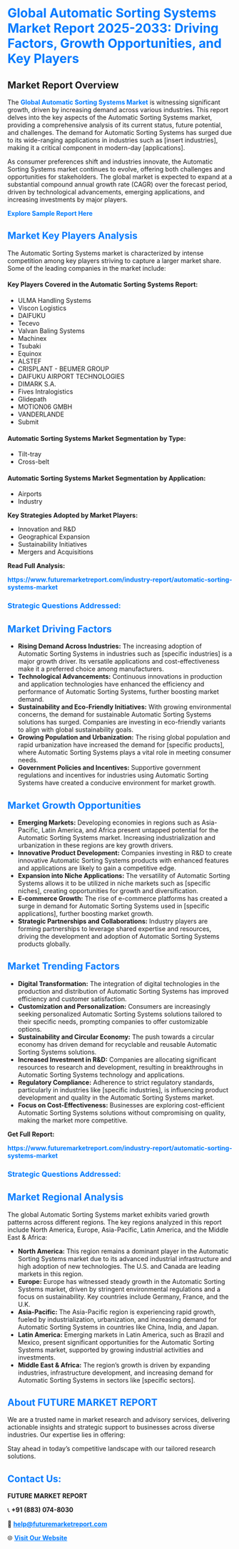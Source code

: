 <h1 style="color: #007BFF;">Global Automatic Sorting Systems Market Report 2025-2033: Driving Factors, Growth Opportunities, and Key Players</h1>

<section id="overview">
<h2>Market Report Overview</h2>
<p>The <a href="https://www.futuremarketreport.com/industry-report/automatic-sorting-systems-market" style="color: #007BFF; text-decoration: none;"><strong>Global Automatic Sorting Systems Market</strong></a> is witnessing significant growth, driven by increasing demand across various industries. This report delves into the key aspects of the Automatic Sorting Systems market, providing a comprehensive analysis of its current status, future potential, and challenges. The demand for Automatic Sorting Systems has surged due to its wide-ranging applications in industries such as [insert industries], making it a critical component in modern-day [applications].</p>
<p>As consumer preferences shift and industries innovate, the Automatic Sorting Systems market continues to evolve, offering both challenges and opportunities for stakeholders. The global market is expected to expand at a substantial compound annual growth rate (CAGR) over the forecast period, driven by technological advancements, emerging applications, and increasing investments by major players.</p>
</section>

<section id="overview">
<p><a href="https://www.futuremarketreport.com/request-sample/reportId=46078" style="color: #007BFF; text-decoration: none;"><strong>Explore Sample Report Here</strong></a></p>
</section>

<section id="key-players">
<h2 style="color: #007BFF;">Market Key Players Analysis</h2>
<p>The Automatic Sorting Systems market is characterized by intense competition among key players striving to capture a larger market share. Some of the leading companies in the market include:</p>
<h4>Key Players Covered in the Automatic Sorting Systems Report:</h4>
<ul><li>ULMA Handling Systems</li><li>Viscon Logistics</li><li>DAIFUKU</li><li>Tecevo</li><li>Valvan Baling Systems</li><li>Machinex</li><li>Tsubaki</li><li>Equinox</li><li>ALSTEF</li><li>CRISPLANT - BEUMER GROUP</li><li>DAIFUKU AIRPORT TECHNOLOGIES</li><li>DIMARK S.A.</li><li>Fives Intralogistics</li><li>Glidepath</li><li>MOTION06 GMBH</li><li>VANDERLANDE</li><li>Submit</li></ul>
<h4>Automatic Sorting Systems Market Segmentation by Type:</h4>
<ul><li>Tilt-tray</li><li>Cross-belt</li></ul>

<h4>Automatic Sorting Systems Market Segmentation by Application:</h4>
<ul><li>Airports</li><li>Industry</li></ul>
<p><strong>Key Strategies Adopted by Market Players:</strong></p>
<ul>
<li>Innovation and R&D</li>
<li>Geographical Expansion</li>
<li>Sustainability Initiatives</li>
<li>Mergers and Acquisitions</li>
</ul>
</section>

<section>
<p><strong>Read Full Analysis: </strong></p><a href="https://www.futuremarketreport.com/industry-report/automatic-sorting-systems-market" style="color: #007BFF; text-decoration: none;"><strong>https://www.futuremarketreport.com/industry-report/automatic-sorting-systems-market</strong></a>
<h3 style="color: #007BFF;">Strategic Questions Addressed:</h3>
</section>

<section id="driving-factors">
<h2 style="color: #007BFF;">Market Driving Factors</h2>
<ul>
<li><strong>Rising Demand Across Industries:</strong> The increasing adoption of Automatic Sorting Systems in industries such as [specific industries] is a major growth driver. Its versatile applications and cost-effectiveness make it a preferred choice among manufacturers.</li>
<li><strong>Technological Advancements:</strong> Continuous innovations in production and application technologies have enhanced the efficiency and performance of Automatic Sorting Systems, further boosting market demand.</li>
<li><strong>Sustainability and Eco-Friendly Initiatives:</strong> With growing environmental concerns, the demand for sustainable Automatic Sorting Systems solutions has surged. Companies are investing in eco-friendly variants to align with global sustainability goals.</li>
<li><strong>Growing Population and Urbanization:</strong> The rising global population and rapid urbanization have increased the demand for [specific products], where Automatic Sorting Systems plays a vital role in meeting consumer needs.</li>
<li><strong>Government Policies and Incentives:</strong> Supportive government regulations and incentives for industries using Automatic Sorting Systems have created a conducive environment for market growth.</li>
</ul>
</section>

<section id="growth-opportunities">
<h2 style="color: #007BFF;">Market Growth Opportunities</h2>
<ul>
<li><strong>Emerging Markets:</strong> Developing economies in regions such as Asia-Pacific, Latin America, and Africa present untapped potential for the Automatic Sorting Systems market. Increasing industrialization and urbanization in these regions are key growth drivers.</li>
<li><strong>Innovative Product Development:</strong> Companies investing in R&D to create innovative Automatic Sorting Systems products with enhanced features and applications are likely to gain a competitive edge.</li>
<li><strong>Expansion into Niche Applications:</strong> The versatility of Automatic Sorting Systems allows it to be utilized in niche markets such as [specific niches], creating opportunities for growth and diversification.</li>
<li><strong>E-commerce Growth:</strong> The rise of e-commerce platforms has created a surge in demand for Automatic Sorting Systems used in [specific applications], further boosting market growth.</li>
<li><strong>Strategic Partnerships and Collaborations:</strong> Industry players are forming partnerships to leverage shared expertise and resources, driving the development and adoption of Automatic Sorting Systems products globally.</li>
</ul>
</section>

<section id="trending-factors">
<h2 style="color: #007BFF;">Market Trending Factors</h2>
<ul>
<li><strong>Digital Transformation:</strong> The integration of digital technologies in the production and distribution of Automatic Sorting Systems has improved efficiency and customer satisfaction.</li>
<li><strong>Customization and Personalization:</strong> Consumers are increasingly seeking personalized Automatic Sorting Systems solutions tailored to their specific needs, prompting companies to offer customizable options.</li>
<li><strong>Sustainability and Circular Economy:</strong> The push towards a circular economy has driven demand for recyclable and reusable Automatic Sorting Systems solutions.</li>
<li><strong>Increased Investment in R&D:</strong> Companies are allocating significant resources to research and development, resulting in breakthroughs in Automatic Sorting Systems technology and applications.</li>
<li><strong>Regulatory Compliance:</strong> Adherence to strict regulatory standards, particularly in industries like [specific industries], is influencing product development and quality in the Automatic Sorting Systems market.</li>
<li><strong>Focus on Cost-Effectiveness:</strong> Businesses are exploring cost-efficient Automatic Sorting Systems solutions without compromising on quality, making the market more competitive.</li>
</ul>
</section>

<section>
<p><strong>Get Full Report: </strong></p><a href="https://www.futuremarketreport.com/industry-report/automatic-sorting-systems-market" style="color: #007BFF; text-decoration: none;"><strong>https://www.futuremarketreport.com/industry-report/automatic-sorting-systems-market</strong></a>
<h3 style="color: #007BFF;">Strategic Questions Addressed:</h3>
</section>


<section id="regional-analysis">
<h2 style="color: #007BFF;">Market Regional Analysis</h2>
<p>The global Automatic Sorting Systems market exhibits varied growth patterns across different regions. The key regions analyzed in this report include North America, Europe, Asia-Pacific, Latin America, and the Middle East & Africa:</p>
<ul>
<li><strong>North America:</strong> This region remains a dominant player in the Automatic Sorting Systems market due to its advanced industrial infrastructure and high adoption of new technologies. The U.S. and Canada are leading markets in this region.</li>
<li><strong>Europe:</strong> Europe has witnessed steady growth in the Automatic Sorting Systems market, driven by stringent environmental regulations and a focus on sustainability. Key countries include Germany, France, and the U.K.</li>
<li><strong>Asia-Pacific:</strong> The Asia-Pacific region is experiencing rapid growth, fueled by industrialization, urbanization, and increasing demand for Automatic Sorting Systems in countries like China, India, and Japan.</li>
<li><strong>Latin America:</strong> Emerging markets in Latin America, such as Brazil and Mexico, present significant opportunities for the Automatic Sorting Systems market, supported by growing industrial activities and investments.</li>
<li><strong>Middle East & Africa:</strong> The region’s growth is driven by expanding industries, infrastructure development, and increasing demand for Automatic Sorting Systems in sectors like [specific sectors].</li>
</ul>
</section>

<footer>
<h2 style="color: #007BFF;">About FUTURE MARKET REPORT</h2>
<p>We are a trusted name in market research and advisory services, delivering actionable insights and strategic support to businesses across diverse industries. Our expertise lies in offering:</p>

<p>Stay ahead in today’s competitive landscape with our tailored research solutions.</p>

<h2 style="color: #007BFF;">Contact Us:</h2>
<p><strong>FUTURE MARKET REPORT</strong></p>
<p>📞 <strong>+91 (883) 074-8030</strong></p>
<p>📧 <strong><a href="mailto:help@futuremarketreport.com" style="color: #007BFF;">help@futuremarketreport.com</a></strong></p>
<p>🌐 <strong><a href="https://www.futuremarketreport.com/" style="color: #007BFF;">Visit Our Website</a></strong></p>
</footer>